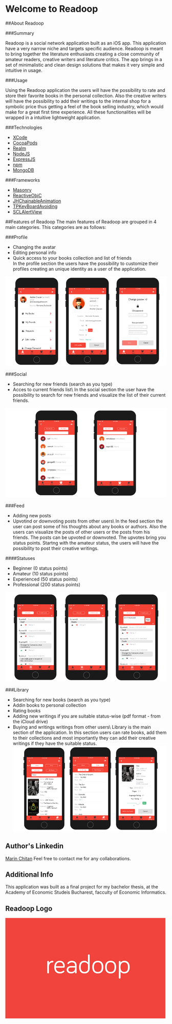 # Welcome to Readoop

##About Readoop

###Summary

Readoop is a social network application built as an iOS app. This application have a very narrow niche and targets specific audience. Readoop is meant to bring together the literature enthusiasts  creating a close community of amateur readers, creative writers and literature critics. The app brings in a set of minimalistic and clean design solutions that makes it very simple and intuitive in usage. 

###Usage

Using the Readoop application the users will have the possibility to rate and store their favorite books in the personal collection. Also the creative writers will have the possibility to add their writings to the internal shop for a symbolic price thus getting a feel of the book selling industry, which would make for a great first time experience. All these functionalities will be wrapped in a intuitive lightweight application.

###Technologies
* [XCode](https://developer.apple.com/xcode/)
* [CocoaPods](https://cocoapods.org/)
* [Realm](https://github.com/realm)
* [NodeJS](https://nodejs.org/en/)
* [ExpressJS](https://expressjs.com/)
* [npm](https://www.npmjs.com/)
* [MongoDB](https://www.mongodb.com/)

###Frameworks
* [Masonry](https://github.com/SnapKit/Masonry)
* [ReactiveObjC](https://github.com/ReactiveCocoa/ReactiveObjC)
* [JHChainableAnimation](https://github.com/jhurray/JHChainableAnimations)
* [TPKeyBoardAvoiding](https://github.com/michaeltyson/TPKeyboardAvoiding)
* [SCLAlertView](https://github.com/vikmeup/SCLAlertView-Swift)


##Features of Readoop
The main features of Readoop are grouped in 4 main categories. This categories are as follows:


###Profile 
* Changing the avatar
* Editing personal info
* Quick access to your books collection and list of friends <br/> In the profile section the users have the possibility to customize their profiles creating an unique identity
as a user of the application.

![Screen Shot](Resources/ProfileStrip.png)


###Social
* Searching for new friends (search as you type)
* Acces to current friends list\ In the social section the user have the possibility to search for new friends and visualize the list of their current friends.

![Screen Shot](Resources/SocialStrip.png)


###Feed
* Adding new posts
* Upvotind or downvoting posts from other users\ In the feed section the user can post some of his thoughts about any books or authors. Also the users can visualize the posts of other users or the posts
from his friends. The posts can be upvoted or downvoted. The upvotes bring you status points. 
Startng with the amateur status, the users will have the possibility to post their creative writings.

####Statuses
* Beginner (0 status points)
* Amateur (10 status points)
* Experienced (50 status points)
* Professional (200 status points)

![Screen Shot](Resources/FeedStrip.png)


###Library
* Searching for new books (search as you type)
* Addin books to personal collection
* Rating books
* Adding new writings if you are suitable status-wise (pdf format - from the iCloud drive)
* Buying and writings writings from other users\ Library is the main section of the application. In this section users can rate books, add them to their collections and most importantly they can 
add their creative writings if they have the suitable status.
![Screen Shot](Resources/LibraryStrip.png)



## Author's Linkedin 
[Marin Chitan](https://www.linkedin.com/in/chi%C5%A3an-marin-6061ab136/)
Feel free to contact me for any collaborations.

## Additional Info
This application was built as a final project for my bachelor thesis, at the Academy of Economic Studeis Bucharest,
facculty of Economic Informatics.

## Readoop Logo
![Screen Shot](Resources/logo.png)
